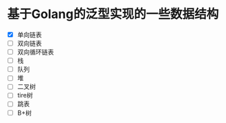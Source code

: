 # 基于Golang的泛型实现的一些数据结构

* [X] 单向链表
* [ ] 双向链表
* [ ] 双向循环链表
* [ ] 栈
* [ ] 队列
* [ ] 堆
* [ ] 二叉树
* [ ] tire树
* [ ] 跳表
* [ ] B+树
